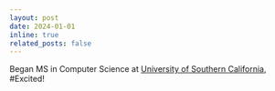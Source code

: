 ```yaml
---
layout: post
date: 2024-01-01 
inline: true
related_posts: false
---
```


Began MS in Computer Science at [University of Southern California](https://www.usc.edu/), #Excited!
